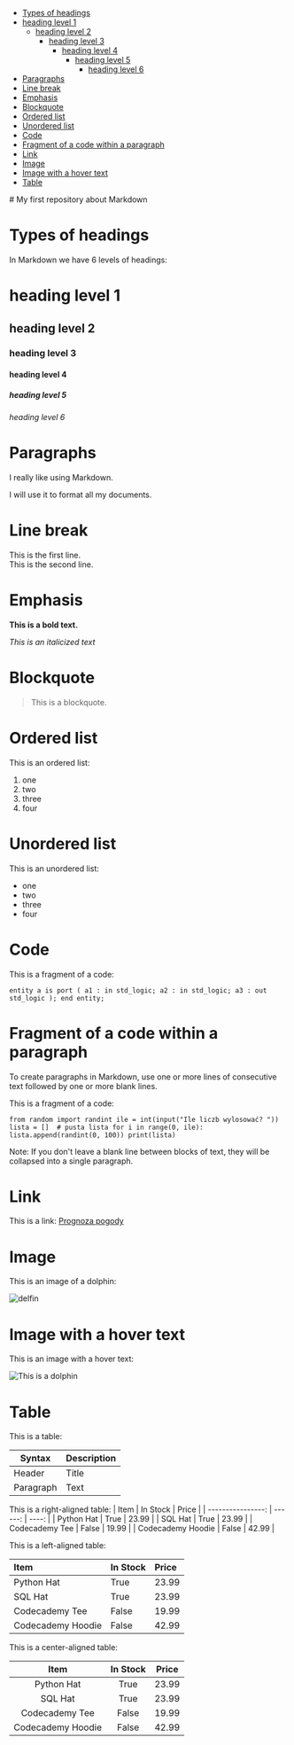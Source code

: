  
- [Types of headings](#types-of-headings)
- [heading level 1](#heading-level-1)
  - [heading level 2](#heading-level-2)
    - [heading level 3](#heading-level-3)
      - [heading level 4](#heading-level-4)
        - [heading level 5](#heading-level-5)
          - [heading level 6](#heading-level-6)
- [Paragraphs](#paragraphs)
- [Line break](#line-break)
- [Emphasis](#emphasis)
- [Blockquote](#blockquote)
- [Ordered list](#ordered-list)
- [Unordered list](#unordered-list)
- [Code](#code)
- [Fragment of a code within a paragraph](#fragment-of-a-code-within-a-paragraph)
- [Link](#link)
- [Image](#image)
- [Image with a hover text](#image-with-a-hover-text)
- [Table](#table)


<!-- omit in toc --> # My first repository about Markdown 


 
# Types of headings


In Markdown we have 6 levels of headings:
# heading level 1
## heading level 2
### heading level 3
#### heading level 4
##### heading level 5
###### heading level 6

# Paragraphs
I really like using Markdown.

I will use it to format all my documents.

# Line break

This is the first line.  
This is the second line.

# Emphasis

**This is a bold text.**

*This is an italicized text*

# Blockquote

> This is a blockquote.

# Ordered list

This is an ordered list:
1. one 
2. two
3. three
4. four

# Unordered list

This is an unordered list:
- one 
- two
- three
- four

# Code

This is a fragment of a code:

`entity a is
  port (
    a1 : in std_logic;
    a2 : in std_logic;
    a3 : out std_logic
  );
end entity;`

# Fragment of a code within a paragraph

To create paragraphs in Markdown, use one or more lines of consecutive text followed by one or more blank lines.
 
 This is a fragment of a code:

`from random import randint
ile = int(input("Ile liczb wylosować? "))
lista = []  # pusta lista
for i in range(0, ile):
    lista.append(randint(0, 100))
print(lista) `

 Note: If you don't leave a blank line between blocks of text, they will be collapsed into a single paragraph.

# Link

This is a link: [Prognoza pogody](https://www.meteo.pl)


# Image

This is an image of a dolphin:

![delfin](delfin.png)

# Image with a hover text

This is an image with a hover text:

![This is a dolphin](delfin.png "This is a dolphin") 

# Table

This is a table:

| Syntax | Description |
| ----------- | ----------- |
| Header | Title |
| Paragraph | Text |


This is a right-aligned table:
| Item              | In Stock | Price |
| ----------------: | ------:  | ----: |
| Python Hat        |   True   | 23.99 |
| SQL Hat           |   True   | 23.99 |
| Codecademy Tee    |  False   | 19.99 |
| Codecademy Hoodie |  False   | 42.99 |


This is a left-aligned table:

| Item              | In Stock | Price |
| :---------------- | :------  | :---- |
| Python Hat        |   True   | 23.99 |
| SQL Hat           |   True   | 23.99 |
| Codecademy Tee    |  False   | 19.99 |
| Codecademy Hoodie |  False   | 42.99 |



This is a center-aligned table:

| Item              | In Stock | Price |
| :----------------:| :------: | :----:|
| Python Hat        |   True   | 23.99 |
| SQL Hat           |   True   | 23.99 |
| Codecademy Tee    |  False   | 19.99 |
| Codecademy Hoodie |  False   | 42.99 |




